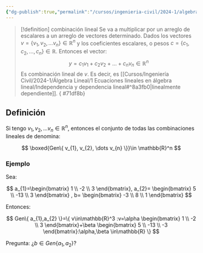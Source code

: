 ```yaml
---
{"dg-publish":true,"permalink":"/cursos/ingenieria-civil/2024-1/algebra-lineal/1-ecuaciones-lineales-en-algebra-lineal/combinaciones-lineales-y-espacio-generado/"}
---
```


> [!definition] combinación lineal
> Se va a multiplicar por un arreglo de escalares a un arreglo de vectores determinado.
> Dados los vectores $v=\{ v_{1}, v_{2}, \dots v_{n} \}\in\mathbb{R}^n$ y los coeficientes escalares, o pesos $c=\{ c_{1}, c_{2},\dots,c_{n} \}\in\mathbb{R}$. Entonces el vector:
> $$
> y=c_{1}v_{1}+c_{2}v_{2}+\dots+c_{n}v_{n}\in\mathbb{R}^n
> $$
> Es combinación lineal de $v$. Es decir, es [[Cursos/Ingeniería Civil/2024-1/Álgebra Lineal/1 Ecuaciones lineales en álgebra lineal/Independencia y dependencia lineal#^8a3fb0\|linealmente dependiente]]. 
{ #71df8b}


## Definición

Si tengo $v_{1}, v_{2}, \dots v_{n}\in\mathbb{R}^n$, entonces el conjunto de todas las combinaciones lineales de denomina:

$$
\boxed{Gen\{ v_{1}, v_{2}, \dots v_{n} \}}\in \mathbb{R}^n 
$$
### Ejemplo 

Sea:

$$
a_{1}=\begin{bmatrix}
1 \\
-2 \\
3
\end{bmatrix}, a_{2}=
\begin{bmatrix}
5 \\
-13 \\
3
\end{bmatrix}
,
b=
\begin{bmatrix}
-3 \\
8 \\
1
\end{bmatrix}
$$

Entonces:

$$
Gen\{ a_{1},a_{2} \}=\{ v\in\mathbb{R}^3 :v=\alpha \begin{bmatrix}
1 \\
-2 \\
3
\end{bmatrix}+\beta \begin{bmatrix}
5 \\
-13 \\
-3
\end{bmatrix}:\alpha,\beta \in\mathbb{R} \}
$$

Pregunta: ¿$b\in Gen\{ a_{1},a_{2} \}$?
